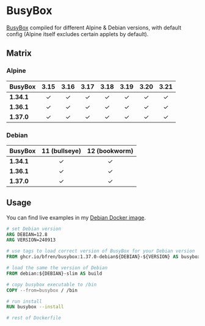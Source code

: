 # BusyBox

[BusyBox](https://busybox.net) compiled for different Alpine &amp; Debian versions, with default config (Alpine itself excludes certain applets by default).

## Matrix

### Alpine

| BusyBox     | 3.15        | 3.16          | 3.17          | 3.18          | 3.19          | 3.20          | 3.21          |
| ----------- | :---------: | :-----------: | :-----------: | :-----------: | :-----------: | :-----------: | :-----------: |
| **1.34.1**  | &check;     | &check;       | &check;       | &check;       | &check;       | &check;       | &check;       |
| **1.36.1**  | &check;     | &check;       | &check;       | &check;       | &check;       | &check;       | &check;       |
| **1.37.0**  | &check;     | &check;       | &check;       | &check;       | &check;       | &check;       | &check;       |

### Debian

| BusyBox     | 11 (bullseye) | 12 (bookworm) |
| ----------- | :-----------: | :-----------: |
| **1.34.1**  | &check;       | &check;       |
| **1.36.1**  | &check;       | &check;       |
| **1.37.0**  | &check;       | &check;       |

## Usage

You can find live examples in my [Debian Docker image](https://github.com/bfren/docker-debian).

```Dockerfile
# set Debian version
ARG DEBIAN=12.8
ARG VERSION=240913

# use tags to load correct version of BusyBox for your Debian version
FROM ghcr.io/bfren/busybox:1.37.0-debian${DEBIAN}-${VERSION} AS busybox

# load the same the version of Debian
FROM debian:${DEBIAN}-slim AS build

# copy busybox executable to /bin
COPY --from=busybox / /bin

# run install
RUN busybox --install

# rest of Dockerfile
```
